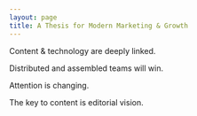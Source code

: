 ```yaml
---
layout: page
title: A Thesis for Modern Marketing & Growth
---
```


Content & technology are deeply linked.

Distributed and assembled teams will win.

Attention is changing.

The key to content is editorial vision.

 